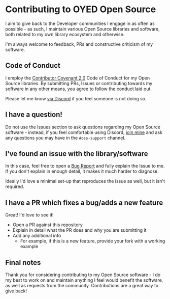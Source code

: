 # Contributing to OYED Open Source

I aim to give back to the Developer communities I engage in as often as possible - as such, I maintain various Open
Source libraries and software, both related to my own library ecosystem and otherwise.

I'm always welcome to feedback, PRs and constructive criticism of my software.

## Code of Conduct

I employ the [Contributor Covenant 2.0](https://www.contributor-covenant.org/version/2/0/code_of_conduct/)
Code of Conduct for my Open Source libraries. By submitting PRs, Issues or contributing towards my software
in any other means, you agree to follow the conduct laid out.

Please let me know [via Discord](https://discord.gg/3S6AKZ2GR9) if you feel someone is not doing so.

## I have a question!

Do not use the Issues section to ask questions regarding my Open Source software - instead, if you feel
comfortable using Discord, [join mine](https://discord.gg/3S6AKZ2GR9) and ask any questions you may have in
the `#oss-support` channel.

## I've found an issue with the library/software

In this case, feel free to open a [Bug Report](https://github.com/oyed/embed/issues/new) and fully explain
the Issue to me. If you don't explain in enough detail, it makes it much harder to diagnose.

Ideally I'd love a minimal set-up that reproduces the issue as well, but it isn't required.

## I have a PR which fixes a bug/adds a new feature

Great! I'd love to see it!

- Open a PR against this repository
- Explain in detail what the PR does and why you are submitting it
- Add any additional info
  - For example, if this is a new feature, provide your fork with a working example

## Final notes

Thank you for considering contributing to my Open Source software - I do my best to work on and maintain anything
I feel would benefit the software, as well as requests from the community. Contributions are a great way to give
back!

